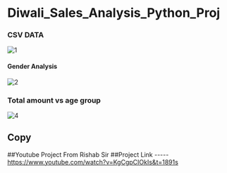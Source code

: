 # Diwali_Sales_Analysis_Python_Proj


### CSV DATA
![1](https://github.com/BRISTY-SHUKLA/Diwali_Sales_Analysis_Python_Proj/assets/101013518/61c7185d-62c3-4cac-839e-9cf619c5805e)

#### Gender Analysis
![2](https://github.com/BRISTY-SHUKLA/Diwali_Sales_Analysis_Python_Proj/assets/101013518/81ad4eb8-4936-4abc-9203-db1cbe52b495)
### Total amount vs age group
![4](https://github.com/BRISTY-SHUKLA/Diwali_Sales_Analysis_Python_Proj/assets/101013518/d0dd60e1-b930-401f-9dd5-bb312a9815c0)

## Copy 
##Youtube Project From Rishab Sir 
##Project Link -----   https://www.youtube.com/watch?v=KgCgpCIOkIs&t=1891s
